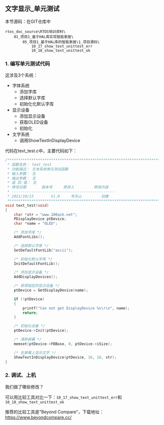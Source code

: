 ## 文字显示_单元测试

本节源码：在GIT仓库中

```shell
rtos_doc_source\RTOS培训资料\
	01_项目1_基于HAL库实现智能家居\
		05_项目1_基于HAL库的智能家居\1_项目源码\
			10_17_show_text_unittest_err
			10_18_show_text_unittest_ok			
```

### 1. 编写单元测试代码

这涉及3个系统：

* 字体系统
  * 添加字库
  * 选择默认字库
  * 初始化化默认字库
* 显示设备
  * 添加显示设备
  * 获取OLED设备
  * 初始化
* 文字系统
  * 调用ShowTextInDisplayDevice



代码在text_test.c中，主要代码如下：

```c
/**********************************************************************
 * 函数名称： text_test
 * 功能描述： 文本系统单元测试函数
 * 输入参数： 无
 * 输出参数： 无
 * 返 回 值： 无
 * 修改日期       版本号     修改人	      修改内容
 * -----------------------------------------------
 * 2021/10/13	     V1.0	  韦东山	      创建
 ***********************************************************************/
void text_test(void)
{
	char *str = "www.100ask.net";
	PDisplayDevice ptDevice;
	char *name = "OLED";

	/* 添加字库 */
	AddFontLibs();

	/* 选择默认字库 */
	SetDefaultFontLib("ascii");

	/* 初始化默认字库 */
	InitDefaultFontLib();

	/* 添加显示设备 */
	AddDisplayDevices();

	/* 获得指定的显示设备 */
	ptDevice = GetDisplayDevice(name);

	if (!ptDevice)
	{
		printf("Can not get DisplayDevice %s\r\n", name);
		return;
	}

	/* 初始化设备 */
	ptDevice->Init(ptDevice);

	/* 清除屏幕 */
	memset(ptDevice->FBBase, 0, ptDevice->iSize);

	/* 在屏幕上显示文字 */
	ShowTextInDisplayDevice(ptDevice, 16, 16, str);
}
```





### 2. 调试、上机

我们做了哪些修改？

可以用比较工具对比一下：`10_17_show_text_unittest_err`和`10_18_show_text_unittest_ok`

推荐的比较工具是"Beyond Compare"，下载地址：https://www.beyondcompare.cc/



